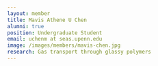 ```yaml
---
layout: member
title: Mavis Athene U Chen
alumni: true
position: Undergraduate Student
email: uchenm at seas.upenn.edu
image: /images/members/mavis-chen.jpg
research: Gas transport through glassy polymers 
---
```



